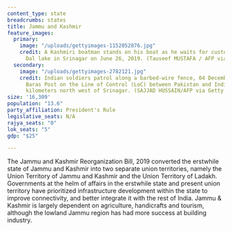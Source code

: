 ```yaml
---
content_type: state
breadcrumbs: states
title: Jammu and Kashmir
feature_images:
  primary:
    image: "/uploads/gettyimages-1152052876.jpg"
    credit: A Kashmiri boatman stands on his boat as he waits for customers in the
      Dal lake in Srinagar on June 26, 2019. (Tauseef MUSTAFA / AFP via Getty Images)
  secondary:
    image: "/uploads/gettyimages-2782121.jpg"
    credit: Indian soldiers patrol along a barbed-wire fence, 04 December 2003, near
      Baras Post on the Line of Control (LoC) between Pakistan and India some 174
      kilometers north west of Srinagar. (SAJJAD HUSSAIN/AFP via Getty Images)
size: '16,309'
population: "13.6"
party_affiliation: President's Rule
legislative_seats: N/A
rajya_seats: "0"
lok_seats: "5"
gdp: "$25"

---
```

The Jammu and Kashmir Reorganization Bill, 2019 converted the erstwhile state of Jammu and Kashmir into two separate union territories, namely the Union Territory of Jammu and Kashmir and the Union Territory of Ladakh. Governments at the helm of affairs in the erstwhile state and present union territory have prioritized infrastructure development within the state to improve connectivity, and better integrate it with the rest of India. Jammu & Kashmir is largely dependent on agriculture, handicrafts and tourism, although the lowland Jammu region has had more success at building industry.